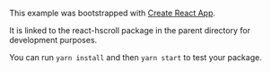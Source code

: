 This example was bootstrapped with [Create React App](https://github.com/facebook/create-react-app).

It is linked to the react-hscroll package in the parent directory for development purposes.

You can run `yarn install` and then `yarn start` to test your package.
